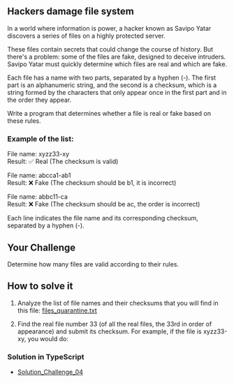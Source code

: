 ## Hackers damage file system

In a world where information is power, a hacker known as Savipo Yatar discovers a series of files on a highly protected server.

These files contain secrets that could change the course of history. But there's a problem: some of the files are fake, designed to deceive intruders. Savipo Yatar must quickly determine which files are real and which are fake.

Each file has a name with two parts, separated by a hyphen (-). The first part is an alphanumeric string, and the second is a checksum, which is a string formed by the characters that only appear once in the first part and in the order they appear.

Write a program that determines whether a file is real or fake based on these rules.

### Example of the list:

File name: xyzz33-xy  
Result: ✅ Real (The checksum is valid)

File name: abcca1-ab1  
Result: ❌ Fake (The checksum should be b1, it is incorrect)

File name: abbc11-ca  
Result: ❌ Fake (The checksum should be ac, the order is incorrect)

Each line indicates the file name and its corresponding checksum, separated by a hyphen (-).

## Your Challenge
Determine how many files are valid according to their rules.

## How to solve it 
1. Analyze the list of file names and their checksums that you will find in this file: [files_quarantine.txt](https://codember.dev/data/files_quarantine.txt)

2. Find the real file number 33 (of all the real files, the 33rd in order of appearance) and submit its checksum. For example, if the file is xyzz33-xy, you would do:

### Solution in TypeScript

- [Solution_Challenge_04](https://github.com/Othamae/codember_23/blob/main/challenge_03/challenge_04.ts)